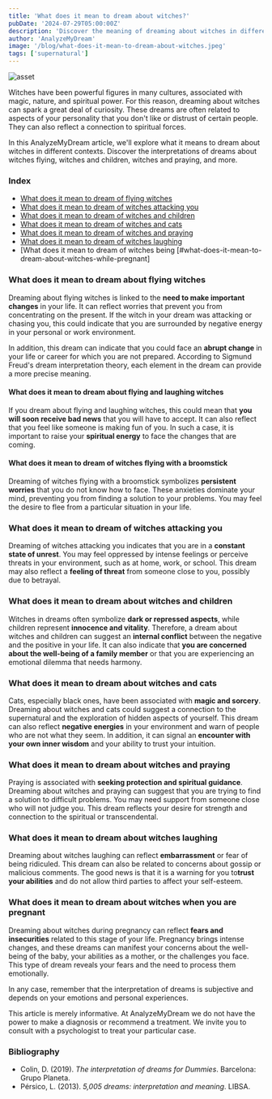 ```yaml
---
title: 'What does it mean to dream about witches?'
pubDate: '2024-07-29T05:00:00Z'
description: 'Discover the meaning of dreaming about witches in different contexts, including witches flying, attacking, and more.'
author: 'AnalyzeMyDream'
image: '/blog/what-does-it-mean-to-dream-about-witches.jpeg'
tags: ['supernatural']
---
```


![asset](/blog/what-does-it-mean-to-dream-about-witches.jpeg)

Witches have been powerful figures in many cultures, associated with magic, nature, and spiritual power. For this reason, dreaming about witches can spark a great deal of curiosity. These dreams are often related to aspects of your personality that you don't like or distrust of certain people. They can also reflect a connection to spiritual forces.

In this AnalyzeMyDream article, we'll explore what it means to dream about witches in different contexts. Discover the interpretations of dreams about witches flying, witches and children, witches and praying, and more.

### Index

- [What does it mean to dream of flying witches](#what-does-it-mean-to-dream-of-flying-witches)
- [What does it mean to dream of witches attacking you](#what-does-it-mean-to-dream-of-witches-attacking-you)
- [What does it mean to dream of witches and children](#what-does-it-mean-to-dream-of-witches-and-children)
- [What does it mean to dream of witches and cats](#what-does-it-mean-to-dream-of-witches-and-cats)
- [What does it mean to dream of witches and praying](#what-does-it-mean-to-dream-of-witches-and-praying)
- [What does it mean to dream of witches laughing](#what-does-it-mean-to-dream-of-witches-laughter)
- [What does it mean to dream of witches being [#what-does-it-mean-to-dream-about-witches-while-pregnant]

### What does it mean to dream about flying witches

Dreaming about flying witches is linked to the **need to make important changes** in your life. It can reflect worries that prevent you from concentrating on the present. If the witch in your dream was attacking or chasing you, this could indicate that you are surrounded by negative energy in your personal or work environment.

In addition, this dream can indicate that you could face an **abrupt change** in your life or career for which you are not prepared. According to Sigmund Freud's dream interpretation theory, each element in the dream can provide a more precise meaning.

#### What does it mean to dream about flying and laughing witches

If you dream about flying and laughing witches, this could mean that **you will soon receive bad news** that you will have to accept. It can also reflect that you feel like someone is making fun of you. In such a case, it is important to raise your **spiritual energy** to face the changes that are coming.

#### What does it mean to dream of witches flying with a broomstick

Dreaming of witches flying with a broomstick symbolizes **persistent worries** that you do not know how to face. These anxieties dominate your mind, preventing you from finding a solution to your problems. You may feel the desire to flee from a particular situation in your life.

### What does it mean to dream of witches attacking you

Dreaming of witches attacking you indicates that you are in a **constant state of unrest**. You may feel oppressed by intense feelings or perceive threats in your environment, such as at home, work, or school. This dream may also reflect a **feeling of threat** from someone close to you, possibly due to betrayal. 

### What does it mean to dream about witches and children

Witches in dreams often symbolize **dark or repressed aspects**, while children represent **innocence and vitality**. Therefore, a dream about witches and children can suggest an **internal conflict** between the negative and the positive in your life. It can also indicate that **you are concerned about the well-being of a family member** or that you are experiencing an emotional dilemma that needs harmony.

### What does it mean to dream about witches and cats

Cats, especially black ones, have been associated with **magic and sorcery**. Dreaming about witches and cats could suggest a connection to the supernatural and the exploration of hidden aspects of yourself. This dream can also reflect **negative energies** in your environment and warn of people who are not what they seem. In addition, it can signal an **encounter with your own inner wisdom** and your ability to trust your intuition. 

### What does it mean to dream about witches and praying

Praying is associated with **seeking protection and spiritual guidance**. Dreaming about witches and praying can suggest that you are trying to find a solution to difficult problems. You may need support from someone close who will not judge you. This dream reflects your desire for strength and connection to the spiritual or transcendental.

### What does it mean to dream about witches laughing

Dreaming about witches laughing can reflect **embarrassment** or fear of being ridiculed. This dream can also be related to concerns about gossip or malicious comments. The good news is that it is a warning for you to**trust your abilities** and do not allow third parties to affect your self-esteem.

### What does it mean to dream about witches when you are pregnant

Dreaming about witches during pregnancy can reflect **fears and insecurities** related to this stage of your life. Pregnancy brings intense changes, and these dreams can manifest your concerns about the well-being of the baby, your abilities as a mother, or the challenges you face. This type of dream reveals your fears and the need to process them emotionally.

In any case, remember that the interpretation of dreams is subjective and depends on your emotions and personal experiences.

This article is merely informative. At AnalyzeMyDream we do not have the power to make a diagnosis or recommend a treatment. We invite you to consult with a psychologist to treat your particular case.

### Bibliography

- Colin, D. (2019). *The interpretation of dreams for Dummies*. Barcelona: Grupo Planeta.
- Pérsico, L. (2013). *5,005 dreams: interpretation and meaning*. LIBSA.